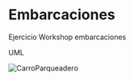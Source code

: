 # Embarcaciones
Ejercicio Workshop embarcaciones

UML

![CarroParqueadero](https://github.com/villa08/Embarcaciones/assets/6564596/21c11720-9347-489d-b900-50f82acc5903)
